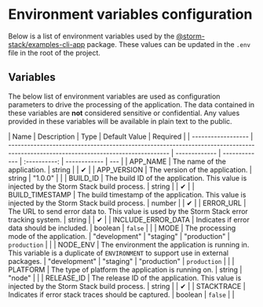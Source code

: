 <!-- Generated by Storm Stack -->

# Environment variables configuration

Below is a list of environment variables used by the
[@storm-stack/examples-cli-app](https://www.npmjs.com/package/@storm-stack/examples-cli-app)
package. These values can be updated in the `.env` file in the root of the
project.

## Variables

The below list of environment variables are used as configuration parameters to
drive the processing of the application. The data contained in these variables
are **not** considered sensitive or confidential. Any values provided in these
variables will be available in plain text to the public.

| Name               | Description                                                                                                                       | Type          | Default Value |   Required   |
| ------------------ | --------------------------------------------------------------------------------------------------------------------------------- | ------------- | ------------- | :----------: | ------------ | --- |
| APP_NAME           | The name of the application.                                                                                                      | string        |               |      ✔      |
| APP_VERSION        | The version of the application.                                                                                                   | string        | "1.0.0"       |              |
| BUILD_ID           | The build ID of the application. This value is injected by the Storm Stack build process.                                         | string        |               |      ✔      |
| BUILD_TIMESTAMP    | The build timestamp of the application. This value is injected by the Storm Stack build process.                                  | number        |               |      ✔      |
| ERROR_URL          | The URL to send error data to. This value is used by the Storm Stack error tracking system.                                       | string        |               |      ✔      |
| INCLUDE_ERROR_DATA | Indicates if error data should be included.                                                                                       | boolean       | `false`       |              |
| MODE               | The processing mode of the application.                                                                                           | "development" | "staging"     | "production" | `production` |     |
| NODE_ENV           | The environment the application is running in. This variable is a duplicate of `ENVIRONMENT` to support use in external packages. | "development" | "staging"     | "production" | `production` |     |
| PLATFORM           | The type of platform the application is running on.                                                                               | string        | "node"        |              |
| RELEASE_ID         | The release ID of the application. This value is injected by the Storm Stack build process.                                       | string        |               |      ✔      |
| STACKTRACE         | Indicates if error stack traces should be captured.                                                                               | boolean       | `false`       |              |
